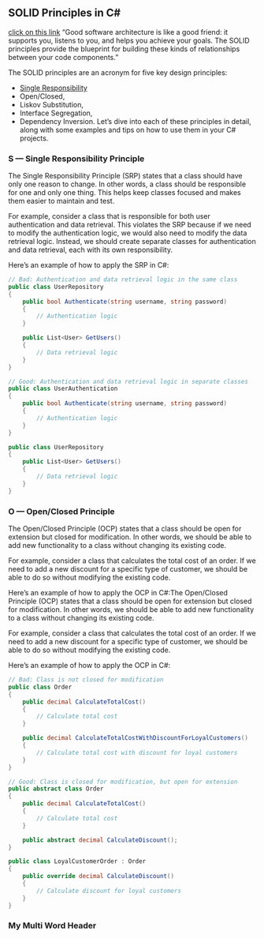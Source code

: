 ## SOLID Principles in C#
[click on this link](#my-multi-word-header)
“Good software architecture is like a good friend: it supports you, listens to you, and helps you achieve your goals. The SOLID principles provide the blueprint for building these kinds of relationships between your code components.”


The SOLID principles are an acronym for five key design principles: 
  -  [Single Responsibility](#S-—-Single-Responsibility-Principle)
  -  Open/Closed, 
  -  Liskov Substitution, 
  -  Interface Segregation, 
  -  Dependency Inversion. 
Let’s dive into each of these principles in detail, along with some examples and tips on how to use them in your C# projects.

### S — Single Responsibility Principle

The Single Responsibility Principle (SRP) states that a class should have only one reason to change. In other words, a class should be responsible for one and only one thing. This helps keep classes focused and makes them easier to maintain and test.

For example, consider a class that is responsible for both user authentication and data retrieval. This violates the SRP because if we need to modify the authentication logic, we would also need to modify the data retrieval logic. Instead, we should create separate classes for authentication and data retrieval, each with its own responsibility.

Here’s an example of how to apply the SRP in C#:
```C#
// Bad: Authentication and data retrieval logic in the same class
public class UserRepository
{
    public bool Authenticate(string username, string password)
    {
        // Authentication logic
    }

    public List<User> GetUsers()
    {
        // Data retrieval logic
    }
}

// Good: Authentication and data retrieval logic in separate classes
public class UserAuthentication
{
    public bool Authenticate(string username, string password)
    {
        // Authentication logic
    }
}

public class UserRepository
{
    public List<User> GetUsers()
    {
        // Data retrieval logic
    }
}
```


### O — Open/Closed Principle

The Open/Closed Principle (OCP) states that a class should be open for extension but closed for modification. In other words, we should be able to add new functionality to a class without changing its existing code.

For example, consider a class that calculates the total cost of an order. If we need to add a new discount for a specific type of customer, we should be able to do so without modifying the existing code.

Here’s an example of how to apply the OCP in C#:The Open/Closed Principle (OCP) states that a class should be open for extension but closed for modification. In other words, we should be able to add new functionality to a class without changing its existing code.

For example, consider a class that calculates the total cost of an order. If we need to add a new discount for a specific type of customer, we should be able to do so without modifying the existing code.

Here’s an example of how to apply the OCP in C#:
```C#
// Bad: Class is not closed for modification
public class Order
{
    public decimal CalculateTotalCost()
    {
        // Calculate total cost
    }

    public decimal CalculateTotalCostWithDiscountForLoyalCustomers()
    {
        // Calculate total cost with discount for loyal customers
    }
}

// Good: Class is closed for modification, but open for extension
public abstract class Order
{
    public decimal CalculateTotalCost()
    {
        // Calculate total cost
    }

    public abstract decimal CalculateDiscount();
}

public class LoyalCustomerOrder : Order
{
    public override decimal CalculateDiscount()
    {
        // Calculate discount for loyal customers
    }
}
```




### My Multi Word Header
